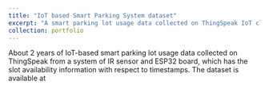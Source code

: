 ```yaml
---
title: "IoT based Smart Parking System dataset"
excerpt: "A smart parking lot usage data collected on ThingSpeak IoT cloud platform.<br/><img src='images/500x300.png'>"
collection: portfolio
---
```


About 2 years of IoT-based smart parking lot usage data collected on ThingSpeak from a system of IR sensor and ESP32 board, which has the slot availability information with respect to timestamps. The dataset is available at 
